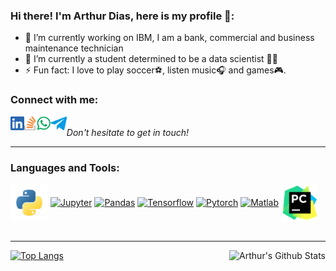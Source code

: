 
### Hi there! I'm Arthur Dias, here is my profile 🚀:
<!--  
  ![visitor badge](https://visitor-badge.glitch.me/badge?page_id=arthuranacletodias&left_color=black&right_color=blue&-badge&left_text=Page%20Visitors)
-->
  
- 🔭 I’m currently working on IBM, I am a bank, commercial and business maintenance technician
- 🌱 I’m currently a student determined to be a data scientist 👨‍💻
- ⚡ Fun fact: I love to play soccer:soccer:, listen music:headphones: and games:video_game:.


### Connect with me:

[<img align="left" alt="Sabesan | LinkedIn" height="22px" src="./logo/LinkedIn.png" />][linkedin]
[<img align="left" alt="Sabesan | Stackoverflow" height="22px" src="./logo/StackOverflow.png" />][stackoverflow]
[<img align="left" alt="Sabesan | Whatsapp" height="22px" src="./logo/WhatsApp.png" />][whatsapp]
[<img align="left" alt="Sabesan | Telegram" height="22px" src="./logo/Telegram.png" />][telegram]
  
<br/>
<em>Don't hesitate to get in touch!</em>
<br/>

---

### Languages and Tools:

[<img align="center" alt="Python" width="60px"
      src="https://raw.githubusercontent.com/github/explore/80688e429a7d4ef2fca1e82350fe8e3517d3494d/topics/python/python.png"/>][github]
[<img align="center" alt="Jupyter" width="60px" src="https://upload.wikimedia.org/wikipedia/commons/thumb/3/38/Jupyter_logo.svg/883px-Jupyter_logo.svg.png"/>][github]
[<img align="center" alt="Pandas" width="100px" src="https://upload.wikimedia.org/wikipedia/commons/thumb/e/ed/Pandas_logo.svg/1200px-Pandas_logo.svg.png"/>][github]
[<img align="center" alt="Tensorflow" width="60px"
      src="https://upload.wikimedia.org/wikipedia/commons/thumb/2/2d/Tensorflow_logo.svg/1200px-Tensorflow_logo.svg.png"/>][github]
[<img align="center" alt="Pytorch" width="60px" src="https://pytorch.org/assets/images/pytorch-logo.png"/>][github]
[<img align="center" alt="Matlab" width="60px" src="https://upload.wikimedia.org/wikipedia/commons/thumb/2/21/Matlab_Logo.png/667px-Matlab_Logo.png"/>][github]
[<img align="center" alt="PyCharm" width="60px" src="https://github.com/devicons/devicon/blob/master/icons/pycharm/pycharm-original.svg"/>][github]
<br/>
<br/>

---


<img align="right" alt="Arthur's Github Stats" src="https://github-readme-stats.vercel.app/api?username=arthuranacletodias&show_icons=true&hide_border=true"/>

[![Top Langs](https://github-readme-stats.vercel.app/api/top-langs/?username=arthuranacletodias&show_icons=true&hide_border=true)](https://github.com/arthuranacletodias)

[linkedin]: https://www.linkedin.com/in/arthuranacletodias
[github]:  https://github.com/arthuranacletodias
[stackoverflow]: https://pt.stackoverflow.com/users/273096/arthur-anacleto-dias
[whatsapp]: https://wa.me/+5524998724264
[telegram]: https://t.me/arthuranacletodias
